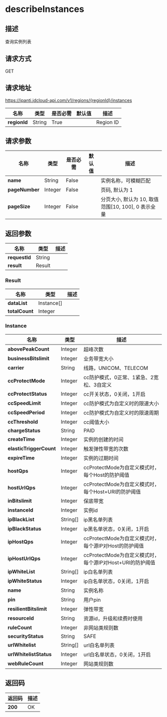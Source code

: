 # describeInstances


## 描述
查询实例列表

## 请求方式
GET

## 请求地址
https://ipanti.jdcloud-api.com/v1/regions/{regionId}/instances

|名称|类型|是否必需|默认值|描述|
|---|---|---|---|---|
|**regionId**|String|True||Region ID|

## 请求参数
|名称|类型|是否必需|默认值|描述|
|---|---|---|---|---|
|**name**|String|False||实例名称，可模糊匹配|
|**pageNumber**|Integer|False||页码, 默认为 1|
|**pageSize**|Integer|False||分页大小, 默认为 10, 取值范围[10, 100], 0 表示全量|


## 返回参数
|名称|类型|描述|
|---|---|---|
|**requestId**|String||
|**result**|Result||


### <a name="Result">Result</a>
|名称|类型|描述|
|---|---|---|
|**dataList**|Instance[]||
|**totalCount**|Integer||
### <a name="Instance">Instance</a>
|名称|类型|描述|
|---|---|---|
|**abovePeakCount**|Integer|超峰次数|
|**businessBitslimit**|Integer|业务带宽大小|
|**carrier**|String|线路，UNICOM、TELECOM|
|**ccProtectMode**|Integer|cc防护模式，0正常、1紧急、2宽松、3自定义|
|**ccProtectStatus**|Integer|cc开关状态，0关闭，1开启|
|**ccSpeedLimit**|Integer|cc防护模式为自定义时的限速大小|
|**ccSpeedPeriod**|Integer|cc防护模式为自定义时的限速周期|
|**ccThreshold**|Integer|cc阈值大小|
|**chargeStatus**|String|PAID|ARREARS|EXPIRED|
|**createTime**|Integer|实例的创建的时间|
|**elasticTriggerCount**|Integer|触发弹性带宽的次数|
|**expireTime**|Integer|实例的过期时间|
|**hostQps**|Integer|ccProtectMode为自定义模式时，每个Host的防护阈值|
|**hostUrlQps**|Integer|ccProtectMode为自定义模式时，每个Host+URI的防护阈值|
|**inBitslimit**|Integer|保底带宽|
|**instanceId**|Integer|实例id|
|**ipBlackList**|String[]|ip黑名单列表|
|**ipBlackStatus**|Integer|ip黑名单状态，0关闭，1开启|
|**ipHostQps**|Integer|ccProtectMode为自定义模式时，每个源IP对Host的防护阈值|
|**ipHostUrlQps**|Integer|ccProtectMode为自定义模式时，每个源IP对Host+URI的防护阈值|
|**ipWhiteList**|String[]|ip白名单列表|
|**ipWhiteStatus**|Integer|ip白名单状态，0关闭，1开启|
|**name**|String|实例名称|
|**pin**|String|用户pin|
|**resilientBitslimit**|Integer|弹性带宽|
|**resourceId**|String|资源id，升级和续费时使用|
|**ruleCount**|Integer|非网站类规则数|
|**securityStatus**|String|SAFE|CLEANING|BLOCKING|
|**urlWhitelist**|String[]|url白名单列表|
|**urlWhitelistStatus**|Integer|url白名单状态，0关闭，1开启|
|**webRuleCount**|Integer|网站类规则数|

## 返回码
|返回码|描述|
|---|---|
|**200**|OK|

